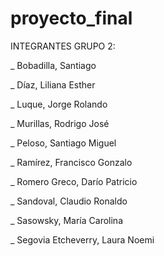 # proyecto_final

INTEGRANTES GRUPO 2:

_ Bobadilla, Santiago

_ Díaz, Liliana Esther

_ Luque, Jorge Rolando

_ Murillas, Rodrigo José

_ Peloso, Santiago Miguel

_ Ramírez, Francisco Gonzalo

_ Romero Greco, Darío Patricio

_ Sandoval, Claudio Ronaldo

_ Sasowsky, María Carolina

_ Segovia Etcheverry, Laura Noemi
